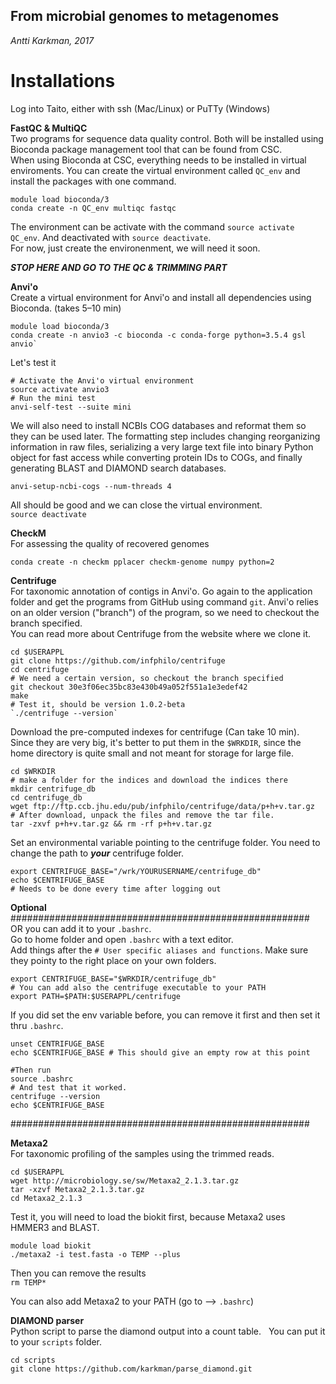 ## From microbial genomes to metagenomes  
*Antti Karkman, 2017* 

# Installations
Log into Taito, either with ssh (Mac/Linux) or PuTTy (Windows)  

**FastQC & MultiQC**  
Two programs for sequence data quality control. Both will be installed using Bioconda package management tool that can be found from CSC.  
When using Bioconda at CSC, everything needs to be installed in virtual enviroments. You can create the virtual environment called `QC_env` and install the packages with one command.  
```
module load bioconda/3
conda create -n QC_env multiqc fastqc
```

The environment can be activate with the command `source activate QC_env`. And deactivated with `source deactivate`.  
For now, just create the environenment, we will need it soon.

**_STOP HERE AND GO TO THE QC & TRIMMING PART_**

**Anvi'o**  
Create a virtual environment for Anvi'o and install all dependencies using Bioconda. (takes 5–10 min)  
```
module load bioconda/3
conda create -n anvio3 -c bioconda -c conda-forge python=3.5.4 gsl anvio`  
```

Let's test it  
```
# Activate the Anvi'o virtual environment
source activate anvio3
# Run the mini test
anvi-self-test --suite mini
```
We will also need to install NCBIs COG databases and reformat them so they can be used later. The formatting step includes changing reorganizing information in raw files, serializing a very large text file into binary Python object for fast access while converting protein IDs to COGs, and finally generating BLAST and DIAMOND search databases.

```
anvi-setup-ncbi-cogs --num-threads 4
```
All should be good and we can close the virtual environment.  
`source deactivate`  

**CheckM**  
For assessing the quality of recovered genomes
```
conda create -n checkm pplacer checkm-genome numpy python=2
```

**Centrifuge**  
For taxonomic annotation of contigs in Anvi'o. Go again to the application folder and get the programs from GitHub using command `git`. Anvi'o relies on an older version ("branch") of the program, so we need to checkout the branch specified.  
You can read more about Centrifuge from the website where we clone it.
```
cd $USERAPPL
git clone https://github.com/infphilo/centrifuge
cd centrifuge
# We need a certain version, so checkout the branch specified
git checkout 30e3f06ec35bc83e430b49a052f551a1e3edef42
make
# Test it, should be version 1.0.2-beta  
`./centrifuge --version`  
```
Download the pre-computed indexes for centrifuge (Can take 10 min).  
Since they are very big, it's better to put them in the `$WRKDIR`, since the home directory is quite small and not meant for storage for large file.  
```
cd $WRKDIR
# make a folder for the indices and download the indices there
mkdir centrifuge_db
cd centrifuge_db
wget ftp://ftp.ccb.jhu.edu/pub/infphilo/centrifuge/data/p+h+v.tar.gz
# After download, unpack the files and remove the tar file.
tar -zxvf p+h+v.tar.gz && rm -rf p+h+v.tar.gz
```

Set an environmental variable pointing to the centrifuge folder.
You need to change the path to _**your**_ centrifuge folder.
```
export CENTRIFUGE_BASE="/wrk/YOURUSERNAME/centrifuge_db"
echo $CENTRIFUGE_BASE
# Needs to be done every time after logging out
```
**Optional**  
######################################################  
OR you can add it to your `.bashrc`.  
Go to home folder and open `.bashrc` with a text editor.  
Add things after the `# User specific aliases and functions`. Make sure they pointy to the right place on your own folders.  
```
export CENTRIFUGE_BASE="$WRKDIR/centrifuge_db"
# You can add also the centrifuge executable to your PATH
export PATH=$PATH:$USERAPPL/centrifuge
```
If you did set the env variable before, you can remove it first and then set it thru `.bashrc`.  
```
unset CENTRIFUGE_BASE
echo $CENTRIFUGE_BASE # This should give an empty row at this point

#Then run
source .bashrc
# And test that it worked.
centrifuge --version
echo $CENTRIFUGE_BASE
```
######################################################  

**Metaxa2**  
For taxonomic profiling of the samples using the trimmed reads.
```
cd $USERAPPL
wget http://microbiology.se/sw/Metaxa2_2.1.3.tar.gz
tar -xzvf Metaxa2_2.1.3.tar.gz
cd Metaxa2_2.1.3
```
Test it, you will need to load the biokit first, because Metaxa2 uses HMMER3 and BLAST.
```
module load biokit
./metaxa2 -i test.fasta -o TEMP --plus
```
Then you can remove the results  
`rm TEMP*`  

You can also add Metaxa2 to your PATH (go to --> `.bashrc`)  

**DIAMOND parser**  
Python script to parse the diamond output into a count table.  
You can put it to your `scripts` folder.  
```
cd scripts
git clone https://github.com/karkman/parse_diamond.git
```

